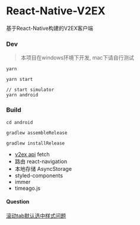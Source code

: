 # React-Native-V2EX

基于React-Native构建的V2EX客户端

### Dev

> 本项目在windows环境下开发, mac下请自行测试

```
yarn

yarn start

// start simulator
yarn android
```

### Build

```
cd android

gradlew assembleRelease

gradlew installRelease
```


+ [v2ex api](https://github.com/djyde/V2EX-API) fetch
+ 路由 react-navigation
+ 本地存储 AsyncStorage
+ styled-components
+ immer
+ timeago.js


#### Question

[滚动tab默认选中样式问题](https://github.com/skv-headless/react-native-scrollable-tab-view/issues/712)